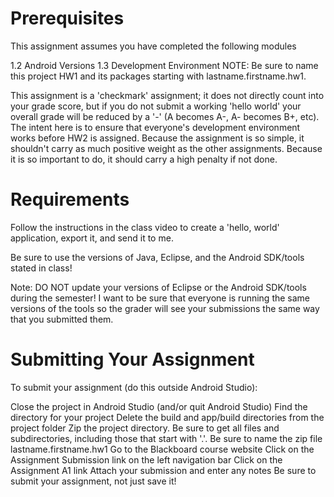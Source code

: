 # Prerequisites
This assignment assumes you have completed the following modules

1.2 Android Versions
1.3 Development Environment
NOTE: Be sure to name this project HW1 and its packages starting with lastname.firstname.hw1.

This assignment is a 'checkmark' assignment; it does not directly count into your grade score, but if you do not submit a working 'hello world' your overall grade will be reduced by a '-' (A becomes A-, A- becomes B+, etc). The intent here is to ensure that everyone's development environment works before HW2 is assigned. Because the assignment is so simple, it shouldn't carry as much positive weight as the other assignments. Because it is so important to do, it should carry a high penalty if not done.

# Requirements
Follow the instructions in the class video to create a 'hello, world' application, export it, and send it to me.

Be sure to use the versions of Java, Eclipse, and the Android SDK/tools stated in class!

Note: DO NOT update your versions of Eclipse or the Android SDK/tools during the semester! I want to be sure that everyone is running the same versions of the tools so the grader will see your submissions the same way that you submitted them.

# Submitting Your Assignment
To submit your assignment (do this outside Android Studio):

Close the project in Android Studio (and/or quit Android Studio)
Find the directory for your project
Delete the build and app/build directories from the project folder
Zip the project directory. Be sure to get all files and subdirectories, including those that start with '.'. Be sure to name the zip file lastname.firstname.hw1
Go to the Blackboard course website
Click on the Assignment Submission link on the left navigation bar
Click on the Assignment A1 link
Attach your submission and enter any notes
Be sure to submit your assignment, not just save it!
